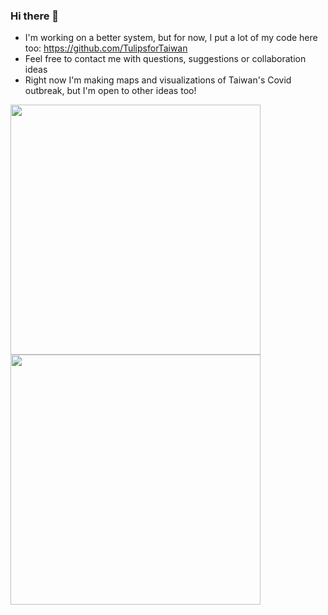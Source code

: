 ### Hi there 👋


- I'm working on a better system, but for now, I put a lot of my code here too: https://github.com/TulipsforTaiwan
- Feel free to contact me with questions, suggestions or collaboration ideas
- Right now I'm making maps and visualizations of Taiwan's Covid outbreak, but I'm open to other ideas too!

<img src="https://github.com/Russell-Shean/Taiwancovid/blob/main/quanguo_inc.gif" width="400" height="400" />
<img src="https://github.com/Russell-Shean/Taiwancovid/blob/main/beibu_inc.gif" width="400" height="400" />

<!--
**Russell-Shean/Russell-Shean** is a ✨ _special_ ✨ repository because its `README.md` (this file) appears on your GitHub profile.


